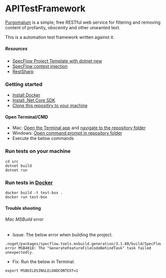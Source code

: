 # APITestFramework

[Purgomalum](https://www.purgomalum.com/) is a simple, free RESTful web service for filtering and removing content of profanity, obscenity and other unwanted text.

This is a automation test framework written against it.

##### Resources
- [SpecFlow Project Template with dotnet new](https://specflow.org/blog/specflow-project-template-with-dotnet-new/)
- [SpecFlow context injection](https://docs.specflow.org/projects/specflow/en/latest/Bindings/Context-Injection.html)
- [RestSharp](https://restsharp.dev/)

### Getting started
- [Install Docker](https://www.docker.com/products/docker-desktop)
- [Install .Net Core SDK](https://dotnet.microsoft.com/download)
- [Clone this repositiry to your machine](https://docs.github.com/en/github/creating-cloning-and-archiving-repositories/cloning-a-repository)


#### Open Terminal/CMD
- Mac: [Open the Terminal app](https://www.howtogeek.com/682770/how-to-open-the-terminal-on-a-mac/) and [navigate to the repository folder](https://www.macworld.com/article/2042378/master-the-command-line-navigating-files-and-folders.html)
- Windows: [Open command prompt in repository folder](https://helpdeskgeek.com/how-to/open-command-prompt-folder-windows-explorer/)
- Execute the below commands

### Run tests on your machine

```
cd src
dotnet build
dotnet run
```


### Run tests in [Docker](https://www.docker.com/)

```
docker build -t test-box .
docker run test-box
```


#### Trouble shooting

###### Mac MSBuild error
- Issue: The below error when building the project.
```
.nuget/packages/specflow.tools.msbuild.generation/3.1.80/build/SpecFlow.Tools.MsBuild.Generation.targets(93,5): error MSB4018: The "GenerateFeatureFileCodeBehindTask" task failed unexpectedly.
```
- Fix: Run the below in Terminal.
```
export MSBUILDSINGLELOADCONTEXT=1
```